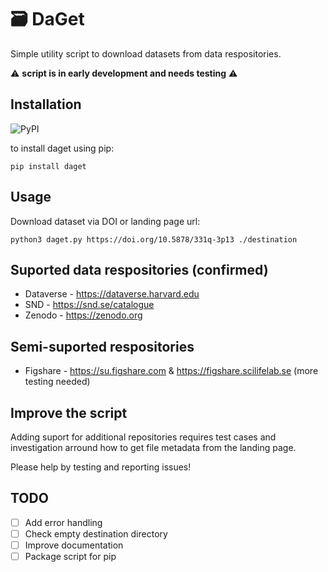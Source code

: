 # 🗃️ DaGet

Simple utility script to download datasets from data respositories.

⚠️ __script is in early development and needs testing__ ⚠️ 

## Installation

![PyPI](https://img.shields.io/pypi/v/daget)

to install daget using pip: 

```
pip install daget
```

## Usage

Download dataset via DOI or landing page url:

`python3 daget.py https://doi.org/10.5878/331q-3p13 ./destination`

## Suported data respositories (confirmed)
* Dataverse - https://dataverse.harvard.edu
* SND - https://snd.se/catalogue
* Zenodo - https://zenodo.org

## Semi-suported respositories 
* Figshare - https://su.figshare.com & https://figshare.scilifelab.se (more testing needed)

## Improve the script

Adding suport for additional repositories requires test cases and investigation arround how to get file metadata from the landing page.

Please help by testing and reporting issues!

## TODO

- [ ] Add error handling
- [ ] Check empty destination directory
- [ ] Improve documentation
- [ ] Package script for pip
